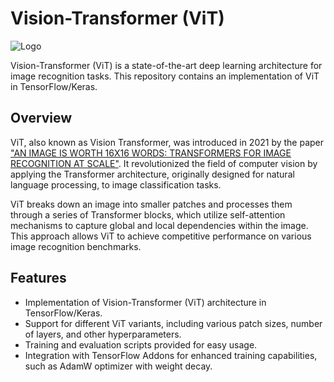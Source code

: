 # Vision-Transformer (ViT)

![Logo](https://camo.githubusercontent.com/3225433dd177ce8d8255c760ab7aefbdba83107545b62d17f4459cde05ecedd5/68747470733a2f2f696d672e736869656c64732e696f2f707970692f707976657273696f6e732f74662d6167656e7473)

Vision-Transformer (ViT) is a state-of-the-art deep learning architecture for image recognition tasks. This repository contains an implementation of ViT in TensorFlow/Keras.

## Overview
ViT, also known as Vision Transformer, was introduced in 2021 by the paper ["AN IMAGE IS WORTH 16X16 WORDS:
TRANSFORMERS FOR IMAGE RECOGNITION AT SCALE"](https://arxiv.org/pdf/2010.11929v2.pdf). It revolutionized the field of computer vision by applying the Transformer architecture, originally designed for natural language processing, to image classification tasks.

ViT breaks down an image into smaller patches and processes them through a series of Transformer blocks, which utilize self-attention mechanisms to capture global and local dependencies within the image. This approach allows ViT to achieve competitive performance on various image recognition benchmarks.

## Features
- Implementation of Vision-Transformer (ViT) architecture in TensorFlow/Keras.
- Support for different ViT variants, including various patch sizes, number of layers, and other hyperparameters.
- Training and evaluation scripts provided for easy usage.
- Integration with TensorFlow Addons for enhanced training capabilities, such as AdamW optimizer with weight decay.

